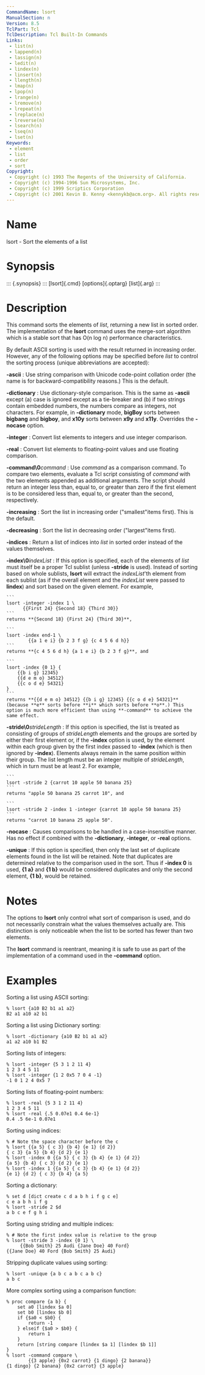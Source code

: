 ```yaml
---
CommandName: lsort
ManualSection: n
Version: 8.5
TclPart: Tcl
TclDescription: Tcl Built-In Commands
Links:
 - list(n)
 - lappend(n)
 - lassign(n)
 - ledit(n)
 - lindex(n)
 - linsert(n)
 - llength(n)
 - lmap(n)
 - lpop(n)
 - lrange(n)
 - lremove(n)
 - lrepeat(n)
 - lreplace(n)
 - lreverse(n)
 - lsearch(n)
 - lseq(n)
 - lset(n)
Keywords:
 - element
 - list
 - order
 - sort
Copyright:
 - Copyright (c) 1993 The Regents of the University of California.
 - Copyright (c) 1994-1996 Sun Microsystems, Inc.
 - Copyright (c) 1999 Scriptics Corporation
 - Copyright (c) 2001 Kevin B. Kenny <kennykb@acm.org>. All rights reserved.
---
```


# Name

lsort - Sort the elements of a list

# Synopsis

::: {.synopsis} :::
[lsort]{.cmd} [options]{.optarg} [list]{.arg}
:::

# Description

This command sorts the elements of *list*, returning a new list in sorted order.  The implementation of the **lsort** command uses the merge-sort algorithm which is a stable sort that has O(n log n) performance characteristics.

By default ASCII sorting is used with the result returned in increasing order.  However, any of the following options may be specified before *list* to control the sorting process (unique abbreviations are accepted):

**-ascii**
: Use string comparison with Unicode code-point collation order (the name is for backward-compatibility reasons.)  This is the default.

**-dictionary**
: Use dictionary-style comparison.  This is the same as **-ascii** except (a) case is ignored except as a tie-breaker and (b) if two strings contain embedded numbers, the numbers compare as integers, not characters.  For example, in **-dictionary** mode, **bigBoy** sorts between **bigbang** and **bigboy**, and **x10y** sorts between **x9y** and **x11y**. Overrides the **-nocase** option.

**-integer**
: Convert list elements to integers and use integer comparison.

**-real**
: Convert list elements to floating-point values and use floating comparison.

**-command\0***command*
: Use *command* as a comparison command. To compare two elements, evaluate a Tcl script consisting of *command* with the two elements appended as additional arguments.  The script should return an integer less than, equal to, or greater than zero if the first element is to be considered less than, equal to, or greater than the second, respectively.

**-increasing**
: Sort the list in increasing order ("smallest"items first). This is the default.

**-decreasing**
: Sort the list in decreasing order ("largest"items first).

**-indices**
: Return a list of indices into *list* in sorted order instead of the values themselves.

**-index\0***indexList*
: If this option is specified, each of the elements of *list* must itself be a proper Tcl sublist (unless **-stride** is used). Instead of sorting based on whole sublists, **lsort** will extract the *indexList*'th element from each sublist (as if the overall element and the *indexList* were passed to **lindex**) and sort based on the given element. For example,

    ```
    lsort -integer -index 1 \
          {{First 24} {Second 18} {Third 30}}
    ```
    returns **{Second 18} {First 24} {Third 30}**,

    ```
    lsort -index end-1 \
            {{a 1 e i} {b 2 3 f g} {c 4 5 6 d h}}
    ```
    returns **{c 4 5 6 d h} {a 1 e i} {b 2 3 f g}**, and

    ```
    lsort -index {0 1} {
        {{b i g} 12345}
        {{d e m o} 34512}
        {{c o d e} 54321}
    }
    ```
    returns **{{d e m o} 34512} {{b i g} 12345} {{c o d e} 54321}** (because **e** sorts before **i** which sorts before **o**.) This option is much more efficient than using **-command** to achieve the same effect.

**-stride\0***strideLength*
: If this option is specified, the list is treated as consisting of groups of *strideLength* elements and the groups are sorted by either their first element or, if the **-index** option is used, by the element within each group given by the first index passed to **-index** (which is then ignored by **-index**). Elements always remain in the same position within their group.
    The list length must be an integer multiple of *strideLength*, which in turn must be at least 2.
    For example,

    ```
    lsort -stride 2 {carrot 10 apple 50 banana 25}
    ```
    returns "apple 50 banana 25 carrot 10", and

    ```
    lsort -stride 2 -index 1 -integer {carrot 10 apple 50 banana 25}
    ```
    returns "carrot 10 banana 25 apple 50".

**-nocase**
: Causes comparisons to be handled in a case-insensitive manner.  Has no effect if combined with the **-dictionary**, **-integer**, or **-real** options.

**-unique**
: If this option is specified, then only the last set of duplicate elements found in the list will be retained.  Note that duplicates are determined relative to the comparison used in the sort.  Thus if **-index 0** is used, **{1 a}** and **{1 b}** would be considered duplicates and only the second element, **{1 b}**, would be retained.


# Notes

The options to **lsort** only control what sort of comparison is used, and do not necessarily constrain what the values themselves actually are.  This distinction is only noticeable when the list to be sorted has fewer than two elements.

The **lsort** command is reentrant, meaning it is safe to use as part of the implementation of a command used in the **-command** option.

# Examples

Sorting a list using ASCII sorting:

```
% lsort {a10 B2 b1 a1 a2}
B2 a1 a10 a2 b1
```

Sorting a list using Dictionary sorting:

```
% lsort -dictionary {a10 B2 b1 a1 a2}
a1 a2 a10 b1 B2
```

Sorting lists of integers:

```
% lsort -integer {5 3 1 2 11 4}
1 2 3 4 5 11
% lsort -integer {1 2 0x5 7 0 4 -1}
-1 0 1 2 4 0x5 7
```

Sorting lists of floating-point numbers:

```
% lsort -real {5 3 1 2 11 4}
1 2 3 4 5 11
% lsort -real {.5 0.07e1 0.4 6e-1}
0.4 .5 6e-1 0.07e1
```

Sorting using indices:

```
% # Note the space character before the c
% lsort {{a 5} { c 3} {b 4} {e 1} {d 2}}
{ c 3} {a 5} {b 4} {d 2} {e 1}
% lsort -index 0 {{a 5} { c 3} {b 4} {e 1} {d 2}}
{a 5} {b 4} { c 3} {d 2} {e 1}
% lsort -index 1 {{a 5} { c 3} {b 4} {e 1} {d 2}}
{e 1} {d 2} { c 3} {b 4} {a 5}
```

Sorting a dictionary:

```
% set d [dict create c d a b h i f g c e]
c e a b h i f g
% lsort -stride 2 $d
a b c e f g h i
```

Sorting using striding and multiple indices:

```
% # Note the first index value is relative to the group
% lsort -stride 3 -index {0 1} \
     {{Bob Smith} 25 Audi {Jane Doe} 40 Ford}
{{Jane Doe} 40 Ford {Bob Smith} 25 Audi}
```

Stripping duplicate values using sorting:

```
% lsort -unique {a b c a b c a b c}
a b c
```

More complex sorting using a comparison function:

```
% proc compare {a b} {
    set a0 [lindex $a 0]
    set b0 [lindex $b 0]
    if {$a0 < $b0} {
        return -1
    } elseif {$a0 > $b0} {
        return 1
    }
    return [string compare [lindex $a 1] [lindex $b 1]]
}
% lsort -command compare \
        {{3 apple} {0x2 carrot} {1 dingo} {2 banana}}
{1 dingo} {2 banana} {0x2 carrot} {3 apple}
```

